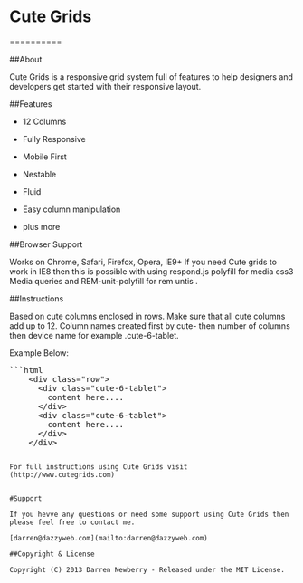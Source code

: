 # Cute Grids
==========

##About

Cute Grids is a responsive grid system full of features to help designers and developers get started with their responsive layout.

##Features

* 12 Columns

* Fully Responsive

* Mobile First

* Nestable

* Fluid

* Easy column manipulation

* plus more

##Browser Support

Works on Chrome, Safari, Firefox, Opera, IE9+
If you need Cute grids to work in IE8 then this is possible with using respond.js polyfill for media css3 Media queries and REM-unit-polyfill for rem untis .

##Instructions

Based on cute columns enclosed in rows. Make sure that all cute columns add up to 12. Column names created first by cute- then number of columns then device name for example .cute-6-tablet.

Example Below:

<pre>
```html
    &lt;div class="row"&gt;
      &lt;div class="cute-6-tablet"&gt;
        content here....
      &lt;/div&gt;
      &lt;div class="cute-6-tablet"&gt;
        content here....
      &lt;/div&gt;
    &lt;/div&gt;
</pre>
```

For full instructions using Cute Grids visit (http://www.cutegrids.com)


#Support

If you hevve any questions or need some support using Cute Grids then please feel free to contact me.

[darren@dazzyweb.com](mailto:darren@dazzyweb.com)

##Copyright & License

Copyright (C) 2013 Darren Newberry - Released under the MIT License.

